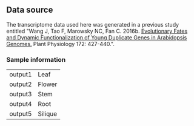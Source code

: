 ## Data source

The transcriptome data used here was generated in a previous study entitled "Wang J, Tao F, Marowsky NC, Fan C. 2016b. [Evolutionary Fates and Dynamic Functionalization of Young Duplicate Genes in Arabidopsis Genomes.](http://www.plantphysiol.org/content/172/1/427.abstract) Plant Physiology 172: 427-440.".

### Sample information
| | |
| --- | --- |
| output1 | Leaf |
| output2 | Flower |
| output3 | Stem |
| output4 | Root |
| output5 | Silique |
